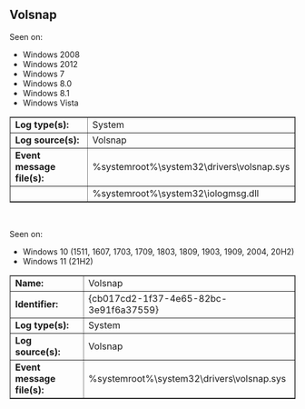 ## Volsnap

Seen on:
* Windows 2008
* Windows 2012
* Windows 7
* Windows 8.0
* Windows 8.1
* Windows Vista

<table border="1" class="docutils">
  <tbody>
    <tr>
      <td><b>Log type(s):</b></td>
      <td>System</td>
    </tr>
    <tr>
      <td><b>Log source(s):</b></td>
      <td>Volsnap</td>
    </tr>
    <tr>
      <td><b>Event message file(s):</b></td>
      <td>%systemroot%\system32\drivers\volsnap.sys</td>
    </tr>
    <tr>
      <td>&nbsp;</td>
      <td>%systemroot%\system32\iologmsg.dll</td>
    </tr>
  </tbody>
</table>

&nbsp;

Seen on:
* Windows 10 (1511, 1607, 1703, 1709, 1803, 1809, 1903, 1909, 2004, 20H2)
* Windows 11 (21H2)

<table border="1" class="docutils">
  <tbody>
    <tr>
      <td><b>Name:</b></td>
      <td>Volsnap</td>
    </tr>
    <tr>
      <td><b>Identifier:</b></td>
      <td>{cb017cd2-1f37-4e65-82bc-3e91f6a37559}</td>
    </tr>
    <tr>
      <td><b>Log type(s):</b></td>
      <td>System</td>
    </tr>
    <tr>
      <td><b>Log source(s):</b></td>
      <td>Volsnap</td>
    </tr>
    <tr>
      <td><b>Event message file(s):</b></td>
      <td>%systemroot%\system32\drivers\volsnap.sys</td>
    </tr>
  </tbody>
</table>

&nbsp;

